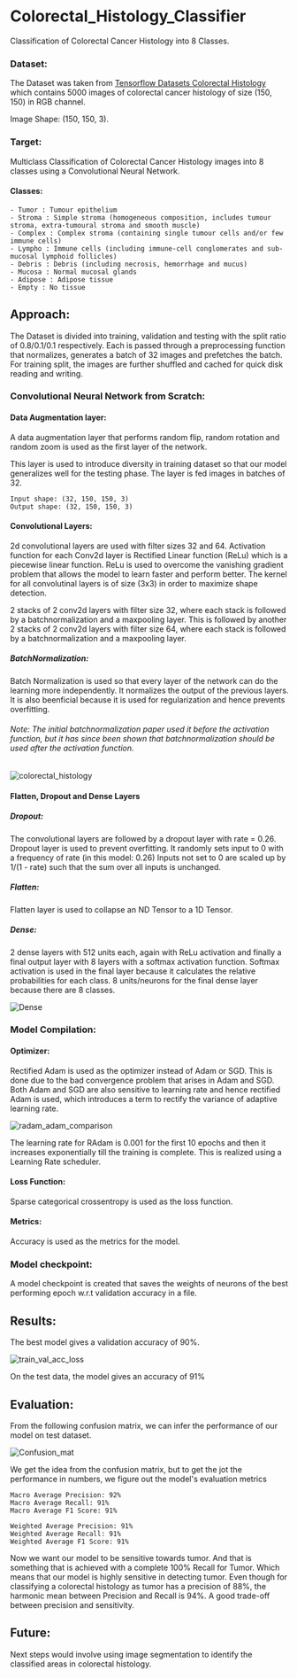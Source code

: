 # Colorectal_Histology_Classifier
Classification of Colorectal Cancer Histology into 8 Classes.

### Dataset: 

The Dataset was taken from [Tensorflow Datasets Colorectal Histology](https://www.tensorflow.org/datasets/catalog/colorectal_histology) which contains 5000 images of colorectal cancer histology of size (150, 150) in RGB channel. 

Image Shape: (150, 150, 3).

### Target:
Multiclass Classification of Colorectal Cancer Histology images into 8 classes using a Convolutional Neural Network.

#### Classes:
```
- Tumor : Tumour epithelium
- Stroma : Simple stroma (homogeneous composition, includes tumour stroma, extra-tumoural stroma and smooth muscle)
- Complex : Complex stroma (containing single tumour cells and/or few immune cells)
- Lympho : Immune cells (including immune-cell conglomerates and sub-mucosal lymphoid follicles)
- Debris : Debris (including necrosis, hemorrhage and mucus)
- Mucosa : Normal mucosal glands
- Adipose : Adipose tissue
- Empty : No tissue

```
## Approach:

The Dataset is divided into training, validation and testing with the split ratio of 0.8/0.1/0.1 respectively. Each is passed through a preprocessing function that normalizes, generates a batch of 32 images and prefetches the batch. For training split, the images are further shuffled and cached for quick disk reading and writing.

### Convolutional Neural Network from Scratch:

#### Data Augmentation layer:
A data augmentation layer that performs random flip, random rotation and random zoom is used as the first layer of the network. 

This layer is used to introduce diversity in training dataset so that our model generalizes well for the testing phase. The layer is fed images in batches of 32.
```
Input shape: (32, 150, 150, 3)
Output shape: (32, 150, 150, 3)
```
#### Convolutional Layers:
2d convolutional layers are used with filter sizes 32 and 64. Activation function for each Conv2d layer is Rectified Linear function (ReLu) which is a piecewise linear function. ReLu is used to overcome the vanishing gradient problem that allows the model to learn faster and perform better.
The kernel for all convolutinal layers is of size (3x3) in order to maximize shape detection. 

2 stacks of 2 conv2d layers with filter size 32, where each stack is followed by a batchnormalization and a maxpooling layer. 
This is followed by another 2 stacks of 2 conv2d layers with filter size 64, where each stack is followed by a batchnormalization and a maxpooling layer.

##### BatchNormalization: 
Batch Normalization is used so that every layer of the network can do the learning more independently. It normalizes the output of the previous layers. It is also beenficial because it is used for regularization and hence prevents overfitting. 
###### Note: The initial batchnormalization paper used it before the activation function, but it has since been shown that batchnormalization should be used after the activation function.


![colorectal_histology](https://user-images.githubusercontent.com/47920247/199341500-b5b01544-cfab-40bc-acd7-32e33bf9afad.png)


#### Flatten, Dropout and Dense Layers 
##### Dropout:
The convolutional layers are followed by a dropout layer with rate = 0.26. Dropout layer is used to prevent overfitting. It randomly sets input to 0 with a frequency of rate (in this model: 0.26) Inputs not set to 0 are scaled up by 1/(1 - rate) such that the sum over all inputs is unchanged.
##### Flatten:
Flatten layer is used to collapse an ND Tensor to a 1D Tensor.
##### Dense:
2 dense layers with 512 units each, again with ReLu activation and finally a final output layer with 8 layers with a softmax activation function.
Softmax activation is used in the final layer because it calculates the relative probabilities for each class. 8 units/neurons for the final dense layer because there are 8 classes.

![Dense](https://user-images.githubusercontent.com/47920247/199346216-c7f80f0d-7d03-4321-b0ca-04d6f9fb3e66.png)

### Model Compilation:
#### Optimizer:
Rectified Adam is used as the optimizer instead of Adam or SGD. This is done due to the bad convergence problem that arises in Adam and SGD. Both Adam and SGD are also sensitive to learning rate and hence rectified Adam is used, which introduces a term to rectify the variance of adaptive learning rate. 

![radam_adam_comparison](https://user-images.githubusercontent.com/47920247/199347689-9e13c38c-d0a8-43b0-8bec-82372263879b.png)

The learning rate for RAdam is 0.001 for the first 10 epochs and then it increases exponentially till the training is complete. This is realized using a Learning Rate scheduler.
#### Loss Function:
Sparse categorical crossentropy is used as the loss function.
#### Metrics:
Accuracy is used as the metrics for the model.

### Model checkpoint:
A model checkpoint is created that saves the weights of neurons of the best performing epoch w.r.t validation accuracy in a file.

## Results:
The best model gives a validation accuracy of 90%. 

![train_val_acc_loss](https://user-images.githubusercontent.com/47920247/207985078-7b31251f-95a0-4fb2-90d1-ff22025e87be.png)

On the test data, the model gives an accuracy of 91%

## Evaluation:
From the following confusion matrix, we can infer the performance of our model on test dataset. 

![Confusion_mat](https://user-images.githubusercontent.com/47920247/207986059-5b2c1032-9ec2-402d-acfc-277ae4a908f0.png)

We get the idea from the confusion matrix, but to get the jot the performance in numbers, we figure out the model's evaluation metrics

```
Macro Average Precision: 92%
Macro Average Recall: 91%
Macro Average F1 Score: 91%

Weighted Average Precision: 91%
Weighted Average Recall: 91%
Weighted Average F1 Score: 91%
```
Now we want our model to be sensitive towards tumor. And that is something that is achieved with a complete 100% Recall for Tumor. 
Which means that our model is highly sensitive in detecting tumor. 
Even though for classifying a colorectal histology as tumor has a precision of 88%, the harmonic mean between Precision and Recall is 94%. A good trade-off between precision and sensitivity.

## Future:
Next steps would involve using image segmentation to identify the classified areas in colorectal histology.
